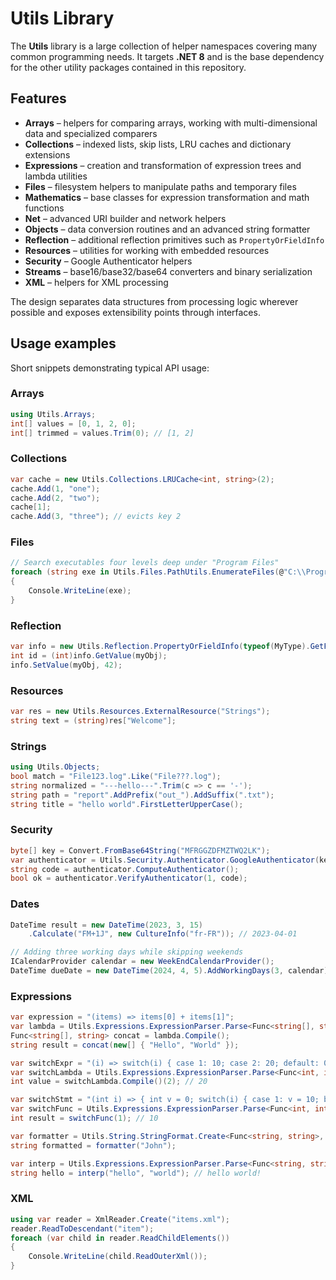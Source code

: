 # Utils Library

The **Utils** library is a large collection of helper namespaces covering many common programming needs.
It targets **.NET 8** and is the base dependency for the other utility packages contained in this repository.

## Features

- **Arrays** – helpers for comparing arrays, working with multi-dimensional data and specialized comparers
- **Collections** – indexed lists, skip lists, LRU caches and dictionary extensions
- **Expressions** – creation and transformation of expression trees and lambda utilities
- **Files** – filesystem helpers to manipulate paths and temporary files
- **Mathematics** – base classes for expression transformation and math functions
- **Net** – advanced URI builder and network helpers
- **Objects** – data conversion routines and an advanced string formatter
- **Reflection** – additional reflection primitives such as `PropertyOrFieldInfo`
- **Resources** – utilities for working with embedded resources
- **Security** – Google Authenticator helpers
- **Streams** – base16/base32/base64 converters and binary serialization
- **XML** – helpers for XML processing

The design separates data structures from processing logic wherever possible and exposes extensibility points through interfaces.

## Usage examples

Short snippets demonstrating typical API usage:

### Arrays
```csharp
using Utils.Arrays;
int[] values = [0, 1, 2, 0];
int[] trimmed = values.Trim(0); // [1, 2]
```

### Collections
```csharp
var cache = new Utils.Collections.LRUCache<int, string>(2);
cache.Add(1, "one");
cache.Add(2, "two");
cache[1];
cache.Add(3, "three"); // evicts key 2
```

### Files
```csharp
// Search executables four levels deep under "Program Files"
foreach (string exe in Utils.Files.PathUtils.EnumerateFiles(@"C:\\Program Files\\*\\*\\*\\*.exe"))
{
    Console.WriteLine(exe);
}
```

### Reflection
```csharp
var info = new Utils.Reflection.PropertyOrFieldInfo(typeof(MyType).GetField("Id"));
int id = (int)info.GetValue(myObj);
info.SetValue(myObj, 42);
```

### Resources
```csharp
var res = new Utils.Resources.ExternalResource("Strings");
string text = (string)res["Welcome"];
```

### Strings
```csharp
using Utils.Objects;
bool match = "File123.log".Like("File???.log");
string normalized = "---hello---".Trim(c => c == '-');
string path = "report".AddPrefix("out_").AddSuffix(".txt");
string title = "hello world".FirstLetterUpperCase();
```

### Security
```csharp
byte[] key = Convert.FromBase64String("MFRGGZDFMZTWQ2LK");
var authenticator = Utils.Security.Authenticator.GoogleAuthenticator(key);
string code = authenticator.ComputeAuthenticator();
bool ok = authenticator.VerifyAuthenticator(1, code);
```

### Dates
```csharp
DateTime result = new DateTime(2023, 3, 15)
    .Calculate("FM+1J", new CultureInfo("fr-FR")); // 2023-04-01
```
```csharp
// Adding three working days while skipping weekends
ICalendarProvider calendar = new WeekEndCalendarProvider();
DateTime dueDate = new DateTime(2024, 4, 5).AddWorkingDays(3, calendar); // 2024-04-10
```

### Expressions
```csharp
var expression = "(items) => items[0] + items[1]";
var lambda = Utils.Expressions.ExpressionParser.Parse<Func<string[], string>>(expression);
Func<string[], string> concat = lambda.Compile();
string result = concat(new[] { "Hello", "World" });
```
```csharp
var switchExpr = "(i) => switch(i) { case 1: 10; case 2: 20; default: 0; }";
var switchLambda = Utils.Expressions.ExpressionParser.Parse<Func<int, int>>(switchExpr);
int value = switchLambda.Compile()(2); // 20
```
```csharp
var switchStmt = "(int i) => { int v = 0; switch(i) { case 1: v = 10; break; case 2: v = 20; break; default: v = 0; break; } return v; }";
var switchFunc = Utils.Expressions.ExpressionParser.Parse<Func<int, int>>(switchStmt).Compile();
int result = switchFunc(1); // 10
```
```csharp
var formatter = Utils.String.StringFormat.Create<Func<string, string>, DefaultInterpolatedStringHandler>("Name: {name}", "name");
string formatted = formatter("John");
```
```csharp
var interp = Utils.Expressions.ExpressionParser.Parse<Func<string, string, string>>("(a,b)=>$\"{a} {b}!\"").Compile();
string hello = interp("hello", "world"); // hello world!
```

### XML
```csharp
using var reader = XmlReader.Create("items.xml");
reader.ReadToDescendant("item");
foreach (var child in reader.ReadChildElements())
{
    Console.WriteLine(child.ReadOuterXml());
}
```


